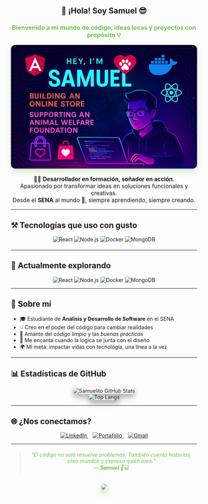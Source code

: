 <h2 align="center">👋 ¡Hola! Soy <strong>Samuel</strong> 😎</h2>
<h3 align="center" style="color:#6cc24a;">
  Bienvenido a mi mundo de código, ideas locas y proyectos con propósito 💡
</h3>

<p align="center">
  <img src="https://raw.githubusercontent.com/Samuelito008/Samuelito/main/ChatGPT%20Image%2015%20may%202025%2C%2016_58_59.png" alt="Samuel Banner" width="600" style="border-radius:12px; box-shadow: 0 8px 16px rgba(108, 194, 74, 0.3);" />
</p>

<p align="center" style="font-size: 1.1em;">
  🧑‍💻 <strong>Desarrollador en formación, soñador en acción</strong>.  
  <br/>Apasionado por transformar ideas en soluciones funcionales y creativas.  
  <br/>Desde el <strong>SENA</strong> al mundo 🚀, siempre aprendiendo, siempre creando.
</p>

---

## ⚒️ Tecnologías que uso con gusto

<div align="center" style="margin-top: 10px; margin-bottom: 20px;">
  <img src="https://img.shields.io/badge/React-20232A?style=for-the-badge&logo=react&logoColor=61DAFB" alt="React" />
  <img src="https://img.shields.io/badge/Node.js-339933?style=for-the-badge&logo=nodedotjs&logoColor=white" alt="Node.js" />
  <img src="https://img.shields.io/badge/Docker-0db7ed?style=for-the-badge&logo=docker&logoColor=white" alt="Docker" />
  <img src="https://img.shields.io/badge/MongoDB-4EA94B?style=for-the-badge&logo=mongodb&logoColor=white" alt="MongoDB" />
</div>



---

## 🚀 Actualmente explorando

<p align="center">
  <img src="https://img.shields.io/badge/React-20232A?style=for-the-badge&logo=react&logoColor=61DAFB" alt="React" />
  <img src="https://img.shields.io/badge/Node.js-339933?style=for-the-badge&logo=nodedotjs&logoColor=white" alt="Node.js" />
  <img src="https://img.shields.io/badge/Docker-0db7ed?style=for-the-badge&logo=docker&logoColor=white" alt="Docker" />
  <img src="https://img.shields.io/badge/MongoDB-4EA94B?style=for-the-badge&logo=mongodb&logoColor=white" alt="MongoDB" />
</p>

---

## 🧠 Sobre mí

<ul>
  <li>🎓 Estudiante de <strong>Análisis y Desarrollo de Software</strong> en el SENA</li>
  <li>💡 Creo en el poder del código para cambiar realidades</li>
  <li>🧼 Amante del <em>código limpio</em> y las <em>buenas prácticas</em></li>
  <li>🎨 Me encanta cuando la lógica se junta con el diseño</li>
  <li>🌍 Mi meta: impactar vidas con tecnología, una línea a la vez</li>
</ul>

---

## 📊 Estadísticas de GitHub

<p align="center" style="margin-top: 10px;">
  <img src="https://github-readme-stats.vercel.app/api?username=SamuelitoDev&show_icons=true&theme=tokyonight" alt="Samuelito GitHub Stats" width="360" style="border-radius: 12px; box-shadow: 0 8px 16px rgba(20, 30, 48, 0.4);" />
  <br/>
  <img src="https://github-readme-stats.vercel.app/api/top-langs/?username=SamuelitoDev&layout=compact&theme=tokyonight" alt="Top Langs" width="360" style="border-radius: 12px; box-shadow: 0 8px 16px rgba(20, 30, 48, 0.4);" />
</p>

---

## 🌐 ¿Nos conectamos?

<p align="center" style="margin-top: 15px;">
  <a href="https://www.linkedin.com/in/tuusuario" target="_blank" rel="noopener noreferrer" style="margin-right: 12px;">
    <img src="https://img.shields.io/badge/LinkedIn-blue?style=for-the-badge&logo=linkedin&logoColor=white" alt="LinkedIn" />
  </a>
  <a href="https://tuportafolio.com" target="_blank" rel="noopener noreferrer" style="margin-right: 12px;">
    <img src="https://img.shields.io/badge/Portafolio-000?style=for-the-badge&logo=githubpages&logoColor=white" alt="Portafolio" />
  </a>
  <a href="https://mail.google.com/mail/?view=cm&fs=1&to=samy.munoz.s@gmail.com" target="_blank" rel="noopener noreferrer">
    <img src="https://img.shields.io/badge/Gmail-D14836?style=for-the-badge&logo=gmail&logoColor=white" alt="Gmail" />
  </a>
</p>

---

<blockquote style="font-style: italic; color: #6cc24a; text-align: center; margin-top: 20px;">
  "El código no solo resuelve problemas. También cuenta historias, crea mundos y expresa quién eres."  
  <br/>— <strong>Samuel</strong> 🎨💻
</blockquote>

<p align="center" style="margin-top: 30px;">
  <img src="https://media.giphy.com/media/qgQUggAC3Pfv687qPC/giphy.gif" width="300" style="border-radius: 10px; box-shadow: 0 8px 15px rgba(108, 194, 74, 0.5);" />
</p>
